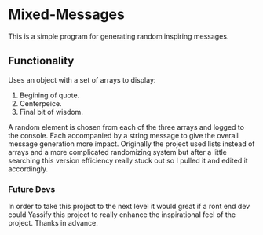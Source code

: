 # Mixed-Messages
This is a simple program for generating random inspiring messages.

## Functionality
Uses an object with a set of arrays to display:
  1. Begining of quote.
  2. Centerpeice.
  3. Final bit of wisdom.

A random element is chosen from each of the three arrays and logged to the console. 
Each accompanied by a string message to give the overall message generation more impact.
Originally the project used lists instead of arrays and a more complicated randomizing system but after a little searching this version efficiency really stuck out so I pulled it and edited it accordingly.

### Future Devs
In order to take this project to the next level it would great if a ront end dev could Yassify this project to really enhance the inspirational feel of the project. Thanks in advance.



